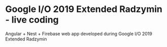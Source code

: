 # Google I/O 2019 Extended Radzymin - live coding
 Angular + Nest + Firebase web app developed during Google I/O 2019 Extended Radzymin

